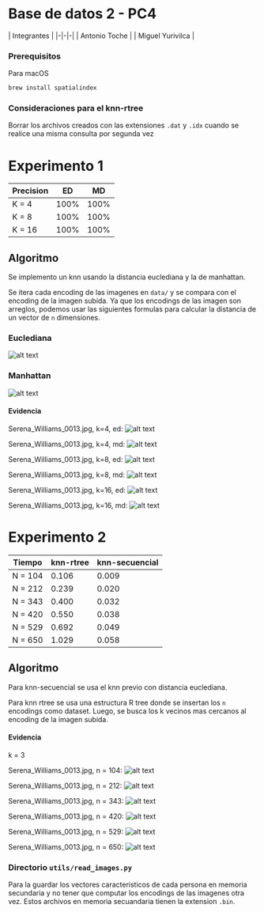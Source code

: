 # Base de datos 2 - PC4

| Integrantes |
|-|-|-|
| Antonio Toche |
| Miguel Yurivilca |

### Prerequisitos

Para macOS
```bash
brew install spatialindex
```

### Consideraciones para el knn-rtree

Borrar los archivos creados con las extensiones ```.dat``` y ```.idx```
cuando se realice una misma consulta por segunda vez

# Experimento 1

| Precision | ED | MD |
|-|-|-|
| K = 4 | 100% | 100% |
| K = 8 | 100% | 100% |
| K = 16 | 100% | 100% |

## Algoritmo

Se implemento un knn usando la distancia euclediana y la de manhattan.

Se itera cada encoding de las imagenes en ```data/``` y se compara con
el encoding de la imagen subida. Ya que los encodings de las imagen son
arreglos, podemos usar las siguientes formulas para calcular la distancia
de un vector de ```n``` dimensiones.

### Euclediana

![alt text](static/screenshots/euclidean.png)

### Manhattan

![alt text](static/screenshots/manhattan.png)

#### Evidencia

Serena_Williams_0013.jpg, k=4, ed:
![alt text](static/screenshots/s1.png)

Serena_Williams_0013.jpg, k=4, md:
![alt text](static/screenshots/s2.png)

Serena_Williams_0013.jpg, k=8, ed:
![alt text](static/screenshots/s3.png)

Serena_Williams_0013.jpg, k=8, md:
![alt text](static/screenshots/s4.png)

Serena_Williams_0013.jpg, k=16, ed:
![alt text](static/screenshots/s5.png)

Serena_Williams_0013.jpg, k=16, md:
![alt text](static/screenshots/s6.png)


# Experimento 2

| Tiempo | knn-rtree | knn-secuencial |
|-|-|-|
| N = 104 | 0.106 | 0.009 |
| N = 212 | 0.239 | 0.020 |
| N = 343 | 0.400 | 0.032 |
| N = 420 | 0.550 | 0.038 |
| N = 529 | 0.692 | 0.049 |
| N = 650 | 1.029 | 0.058 |

## Algoritmo

Para knn-secuencial se usa el knn previo con distancia euclediana.

Para knn rtree se usa una estructura R tree donde se insertan los
```n``` encodings como dataset. Luego, se busca los k vecinos mas
cercanos al encoding de la imagen subida.

#### Evidencia

k = 3

Serena_Williams_0013.jpg, n = 104:
![alt text](static/screenshots/s7.png)

Serena_Williams_0013.jpg, n = 212:
![alt text](static/screenshots/s8.png)

Serena_Williams_0013.jpg, n = 343:
![alt text](static/screenshots/s9.png)

Serena_Williams_0013.jpg, n = 420:
![alt text](static/screenshots/s10.png)

Serena_Williams_0013.jpg, n = 529:
![alt text](static/screenshots/s11.png)

Serena_Williams_0013.jpg, n = 650:
![alt text](static/screenshots/s12.png)

### Directorio ```utils/read_images.py```

Para la guardar los vectores caracteristicos de cada persona en
memoria secundaria y no tener que computar los encodings de las
imagenes otra vez. Estos archivos en memoria secuandaria tienen la extension
```.bin```.
